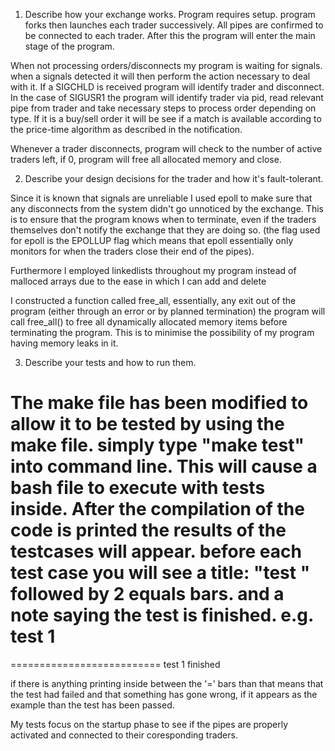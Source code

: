 1. Describe how your exchange works.
Program requires setup. program forks then launches each trader successively. All pipes are confirmed to be connected to each trader. After this the program will enter the main stage of the program.

When not processing orders/disconnects my program is waiting for signals. when a signals detected it will then perform the action necessary to deal with it. If a SIGCHLD is received program will identify trader and disconnect. In the case of SIGUSR1 the program will identify trader via pid, read relevant pipe from trader and take necessary steps to process order depending on type. If it is a buy/sell order it will be see if a match is available according to the price-time algorithm as described in the notification.  

Whenever a trader disconnects, program will check to the number of active traders left, if 0, program will free all allocated memory and close. 

2. Describe your design decisions for the trader and how it's fault-tolerant.

Since it is known that signals are unreliable I used epoll to make sure that any disconnects from the system didn't go unnoticed by the exchange. This is to ensure that the program knows when to terminate, even if the traders themselves don't notify the exchange that they are doing so. (the flag used for epoll is the EPOLLUP flag which means that epoll essentially only monitors for when the traders close their end of the pipes). 

Furthermore I employed linkedlists throughout my program instead of malloced arrays due to the ease in which I can add and delete 

I constructed a function called free_all, essentially, any exit out of the program (either through an error or by planned termination) the program will call free_all() to free all dynamically allocated memory items before terminating the program. This is to minimise the possibility of my program having memory leaks in it. 

3. Describe your tests and how to run them.

The make file has been modified to allow it to be tested by using the make file. simply type "make test" into command line. This will cause a bash file to execute with tests inside. After the compilation of the code is printed the results of the testcases will appear. before each test case you will see a title:
"test <test number>"
followed by 2 equals bars. 
and a note saying the test is finished. 
e.g. 
test 1
==========================
==========================
test 1 finished

if there is anything printing inside between the '=' bars than that means that the test had failed and that something has gone wrong, if it appears as the example than the test has been passed. 

My tests focus on the startup phase to see if the pipes are properly activated and connected to their coresponding traders.